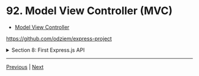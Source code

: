 # 92. Model View Controller (MVC)

-   [Model View Controller](https://en.wikipedia.org/wiki/Model%E2%80%93view%E2%80%93controller)

https://github.com/odziem/express-project


<details>
  <summary> Section 8: First Express.js API </summary>

  - [Codebase: express-project](../src/s8_express-project/)

</details>

---

[Previous](./91_POST-Requests-in-Express.md) | [Next](./93_Model-View-Controller-in-Express.md)